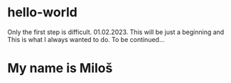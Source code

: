 # hello-world
Only the first step is difficult.
01.02.2023. This will be just a beginning and This is what I always wanted to do. To be continued...
# My name is Miloš
